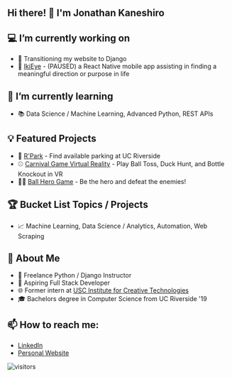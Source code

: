 ## Hi there! 👋 I'm Jonathan Kaneshiro
## :computer: I’m currently working on
* :hammer: Transitioning my website to Django
* :iphone: [IkiEye](https://github.com/jkane002/Ikieye) - (PAUSED) a React Native mobile app assisting in finding a meaningful direction or purpose in life
 
 ## 🌱 I’m currently learning
 * :books: Data Science / Machine Learning, Advanced Python, REST APIs 
 
## :bulb: Featured Projects
* :car: [R'Park](https://github.com/jkane002/parkingapp) - Find available parking at UC Riverside
* :baseball: [Carnival Game Virtual Reality](https://github.com/jkane002/CarnivalGamesVR) - Play Ball Toss, Duck Hunt, and Bottle Knockout in VR
* :guardsman: [Ball Hero Game](https://github.com/jkane002/Senior_Design) - Be the hero and defeat the enemies!
 
 ## :trophy: Bucket List Topics / Projects
 * :chart_with_upwards_trend: Machine Learning, Data Science / Analytics, Automation, Web Scraping
 
 ## :bust_in_silhouette: About Me
* :snake:  Freelance Python / Django Instructor
* 💯 Aspiring Full Stack Developer
* :globe_with_meridians:  Former intern at [USC Institute for Creative Technologies](https://vgl.ict.usc.edu/)
* :mortar_board:  Bachelors degree in Computer Science from UC Riverside '19

## 📫 How to reach me:
* [LinkedIn](https://www.linkedin.com/in/jkaneshiro/)
* [Personal Website](https://jkaneshiro.me/)


![visitors](https://visitor-badge.glitch.me/badge?page_id=jkane002.jkane002)
